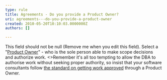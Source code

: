 ```yaml
---
type: rule
title: Agreements - Do you provide a Product Owner?
uri: agreements---do-you-provide-a-product-owner
created: 2010-05-20T10:10:03.0000000Z
authors: []

---
```


 This field should not be null (Remove me when you edit this field). 
Select a "[Product Owner](/Standards/Management/RulesToSuccessfulProjects/Pages/WhoHasAuthority.aspx)" - who is the sole person able to make scope decisions and authorize work.
 &lt;&gt;Remember it's all too tempting to allow the DBA to authorise work without seeking proper authority, so insist that your software consultants follow [the standard on getting work approved](/Standards/Management/RulesToHappyClients/Pages/DoYouGetWorkApprovedBeforeYouDoIt.aspx) through a Product Owner.  
